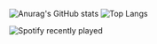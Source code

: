 ![Anurag's GitHub stats](https://github-readme-stats.vercel.app/api?username=anuraghazra&show_icons=true&theme=chartreuse-dark)
![Top Langs](https://github-readme-stats.vercel.app/api/top-langs/?username=l5n0&langs_count=8&theme=chartreuse-dark)

![Spotify recently played](https://spotify-recently-played-readme.vercel.app/api?user=31ilq54kldbm6ntuyslqs27orkme&width=1000)

